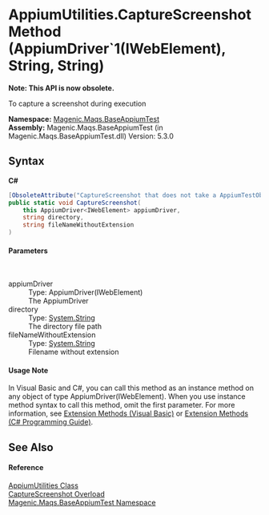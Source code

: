 # AppiumUtilities.CaptureScreenshot Method (AppiumDriver`1(IWebElement), String, String)
 

**Note: This API is now obsolete.**

To capture a screenshot during execution

**Namespace:**&nbsp;<a href="#/MAQS_5/Appium_AUTOGENERATED/Magenic-Maqs-BaseAppiumTest_Namespace">Magenic.Maqs.BaseAppiumTest</a><br />**Assembly:**&nbsp;Magenic.Maqs.BaseAppiumTest (in Magenic.Maqs.BaseAppiumTest.dll) Version: 5.3.0

## Syntax

**C#**<br />
``` C#
[ObsoleteAttribute("CaptureScreenshot that does not take a AppiumTestObject parameter is deprecated")]
public static void CaptureScreenshot(
	this AppiumDriver<IWebElement> appiumDriver,
	string directory,
	string fileNameWithoutExtension
)
```


#### Parameters
&nbsp;<dl><dt>appiumDriver</dt><dd>Type: AppiumDriver(IWebElement)<br />The AppiumDriver</dd><dt>directory</dt><dd>Type: <a href="http://msdn2.microsoft.com/en-us/library/s1wwdcbf" target="_blank">System.String</a><br />The directory file path</dd><dt>fileNameWithoutExtension</dt><dd>Type: <a href="http://msdn2.microsoft.com/en-us/library/s1wwdcbf" target="_blank">System.String</a><br />Filename without extension</dd></dl>

#### Usage Note
In Visual Basic and C#, you can call this method as an instance method on any object of type AppiumDriver(IWebElement). When you use instance method syntax to call this method, omit the first parameter. For more information, see <a href="http://msdn.microsoft.com/en-us/library/bb384936.aspx">Extension Methods (Visual Basic)</a> or <a href="http://msdn.microsoft.com/en-us/library/bb383977.aspx">Extension Methods (C# Programming Guide)</a>.

## See Also


#### Reference
<a href="#/MAQS_5/Appium_AUTOGENERATED/AppiumUtilities_Class">AppiumUtilities Class</a><br /><a href="#/MAQS_5/Appium_AUTOGENERATED/AppiumUtilities-CaptureScreenshot_Method">CaptureScreenshot Overload</a><br /><a href="#/MAQS_5/Appium_AUTOGENERATED/Magenic-Maqs-BaseAppiumTest_Namespace">Magenic.Maqs.BaseAppiumTest Namespace</a><br />